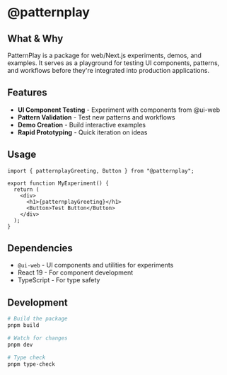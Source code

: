 # @patternplay

## What & Why

PatternPlay is a package for web/Next.js experiments, demos, and examples. It serves as a playground for testing UI components, patterns, and workflows before they're integrated into production applications.

## Features

- **UI Component Testing** - Experiment with components from @ui-web
- **Pattern Validation** - Test new patterns and workflows
- **Demo Creation** - Build interactive examples
- **Rapid Prototyping** - Quick iteration on ideas

## Usage

```tsx
import { patternplayGreeting, Button } from "@patternplay";

export function MyExperiment() {
  return (
    <div>
      <h1>{patternplayGreeting}</h1>
      <Button>Test Button</Button>
    </div>
  );
}
```

## Dependencies

- `@ui-web` - UI components and utilities for experiments
- React 19 - For component development
- TypeScript - For type safety

## Development

```bash
# Build the package
pnpm build

# Watch for changes
pnpm dev

# Type check
pnpm type-check
```
